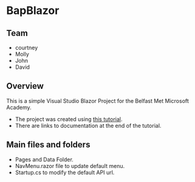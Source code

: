# BapBlazor
## Team
* courtney 
* Molly
* John 
* David 

## Overview

This is a simple Visual Studio Blazor Project for the Belfast Met Microsoft Academy.

* The project was created using [this tutorial](https://dotnet.microsoft.com/learn/aspnet/blazor-tutorial/intro). 
* There are links to documentation at the end of the tutorial.

## Main files and folders

* Pages and Data Folder.
* NavMenu.razor file to update default menu.
* Startup.cs to modify the default API url.